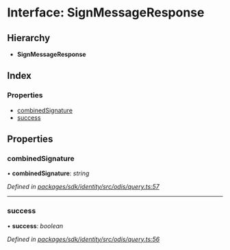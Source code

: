 # Interface: SignMessageResponse

## Hierarchy

* **SignMessageResponse**

## Index

### Properties

* [combinedSignature](_odis_query_.signmessageresponse.md#combinedsignature)
* [success](_odis_query_.signmessageresponse.md#success)

## Properties

###  combinedSignature

• **combinedSignature**: *string*

*Defined in [packages/sdk/identity/src/odis/query.ts:57](https://github.com/medhak1/celo-monorepo/blob/master/packages/sdk/identity/src/odis/query.ts#L57)*

___

###  success

• **success**: *boolean*

*Defined in [packages/sdk/identity/src/odis/query.ts:56](https://github.com/medhak1/celo-monorepo/blob/master/packages/sdk/identity/src/odis/query.ts#L56)*
